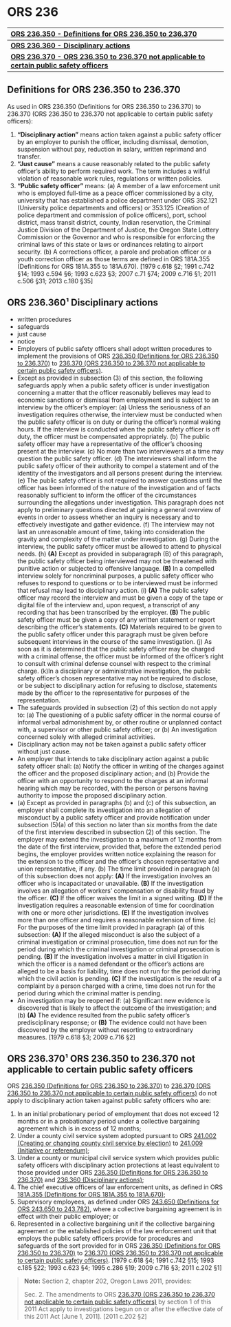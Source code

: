 # ORS 236

| [**ORS 236.350**](ors-236.md#definitions-for-ors-236-350-to-236-370)[ **- Definitions for ORS 236.350 to 236.370**](ors-236.md#definitions-for-ors-236-350-to-236-370) |
| :--- |
| [**ORS 236.360 - Disciplinary actions**](ors-236.md#ors-236-360-disciplinary-actions) |
| [**ORS 236.370 - ORS 236.350 to 236.370 not applicable to certain public safety officers**](ors-236.md#ors-236-370-ors-236-350-to-236-370-not-applicable-to-certain-public-safety-officers) |

## Definitions for ORS 236.350 to 236.370

As used in ORS 236.350 \(Definitions for ORS 236.350 to 236.370\) to 236.370 \(ORS 236.350 to 236.370 not applicable to certain public safety officers\):

1. **“Disciplinary action”** means action taken against a public safety officer by an employer to punish the officer, including dismissal, demotion, suspension without pay, reduction in salary, written reprimand and transfer.
2. **“Just cause”** means a cause reasonably related to the public safety officer’s ability to perform required work. The term includes a willful violation of reasonable work rules, regulations or written policies.
3. **“Public safety officer”** means: \(a\) A member of a law enforcement unit who is employed full-time as a peace officer commissioned by a city, university that has established a police department under ORS 352.121 \(University police departments and officers\) or 353.125 \(Creation of police department and commission of police officers\), port, school district, mass transit district, county, Indian reservation, the Criminal Justice Division of the Department of Justice, the Oregon State Lottery Commission or the Governor and who is responsible for enforcing the criminal laws of this state or laws or ordinances relating to airport security. \(b\) A corrections officer, a parole and probation officer or a youth correction officer as those terms are defined in ORS 181A.355 \(Definitions for ORS 181A.355 to 181A.670\). \[1979 c.618 §2; 1991 c.742 §14; 1993 c.594 §6; 1993 c.623 §3; 2007 c.71 §74; 2009 c.716 §1; 2011 c.506 §31; 2013 c.180 §35\]

## ORS 236.360¹  Disciplinary actions

* written procedures
* safeguards
* just cause
* notice
* Employers of public safety officers shall adopt written procedures to implement the provisions of ORS [236.350 \(Definitions for ORS 236.350 to 236.370\)](https://www.oregonlaws.org/ors/236.350) to [236.370 \(ORS 236.350 to 236.370 not applicable to certain public safety officers\)](https://www.oregonlaws.org/ors/236.370).
* Except as provided in subsection \(3\) of this section, the following safeguards apply when a public safety officer is under investigation concerning a matter that the officer reasonably believes may lead to economic sanctions or dismissal from employment and is subject to an interview by the officer’s employer:  \(a\) Unless the seriousness of an investigation requires otherwise, the interview must be conducted when the public safety officer is on duty or during the officer’s normal waking hours. If the interview is conducted when the public safety officer is off duty, the officer must be compensated appropriately.  \(b\) The public safety officer may have a representative of the officer’s choosing present at the interview.  \(c\) No more than two interviewers at a time may question the public safety officer.  \(d\) The interviewers shall inform the public safety officer of their authority to compel a statement and of the identity of the investigators and all persons present during the interview.  \(e\) The public safety officer is not required to answer questions until the officer has been informed of the nature of the investigation and of facts reasonably sufficient to inform the officer of the circumstances surrounding the allegations under investigation. This paragraph does not apply to preliminary questions directed at gaining a general overview of events in order to assess whether an inquiry is necessary and to effectively investigate and gather evidence.  \(f\) The interview may not last an unreasonable amount of time, taking into consideration the gravity and complexity of the matter under investigation.  \(g\) During the interview, the public safety officer must be allowed to attend to physical needs.  \(h\)  **\(A\)** Except as provided in subparagraph \(B\) of this paragraph, the public safety officer being interviewed may not be threatened with punitive action or subjected to offensive language.  **\(B\)** In a compelled interview solely for noncriminal purposes, a public safety officer who refuses to respond to questions or to be interviewed must be informed that refusal may lead to disciplinary action.  \(i\)  **\(A\)** The public safety officer may record the interview and must be given a copy of the tape or digital file of the interview and, upon request, a transcript of any recording that has been transcribed by the employer.  **\(B\)** The public safety officer must be given a copy of any written statement or report describing the officer’s statements.  **\(C\)** Materials required to be given to the public safety officer under this paragraph must be given before subsequent interviews in the course of the same investigation.  \(j\) As soon as it is determined that the public safety officer may be charged with a criminal offense, the officer must be informed of the officer’s right to consult with criminal defense counsel with respect to the criminal charge.  \(k\)In a disciplinary or administrative investigation, the public safety officer’s chosen representative may not be required to disclose, or be subject to disciplinary action for refusing to disclose, statements made by the officer to the representative for purposes of the representation. 
* The safeguards provided in subsection \(2\) of this section do not apply to:  \(a\) The questioning of a public safety officer in the normal course of informal verbal admonishment by, or other routine or unplanned contact with, a supervisor or other public safety officer; or  \(b\) An investigation concerned solely with alleged criminal activities. 
* Disciplinary action may not be taken against a public safety officer without just cause. 
* An employer that intends to take disciplinary action against a public safety officer shall:  \(a\) Notify the officer in writing of the charges against the officer and the proposed disciplinary action; and  \(b\) Provide the officer with an opportunity to respond to the charges at an informal hearing which may be recorded, with the person or persons having authority to impose the proposed disciplinary action. 
* \(a\) Except as provided in paragraphs \(b\) and \(c\) of this subsection, an employer shall complete its investigation into an allegation of misconduct by a public safety officer and provide notification under subsection \(5\)\(a\) of this section no later than six months from the date of the first interview described in subsection \(2\) of this section. The employer may extend the investigation to a maximum of 12 months from the date of the first interview, provided that, before the extended period begins, the employer provides written notice explaining the reason for the extension to the officer and the officer’s chosen representative and union representative, if any.  \(b\) The time limit provided in paragraph \(a\) of this subsection does not apply:  **\(A\)** If the investigation involves an officer who is incapacitated or unavailable.  **\(B\)** If the investigation involves an allegation of workers’ compensation or disability fraud by the officer.  **\(C\)** If the officer waives the limit in a signed writing.  **\(D\)** If the investigation requires a reasonable extension of time for coordination with one or more other jurisdictions.  **\(E\)** If the investigation involves more than one officer and requires a reasonable extension of time.  \(c\) For the purposes of the time limit provided in paragraph \(a\) of this subsection:  **\(A\)** If the alleged misconduct is also the subject of a criminal investigation or criminal prosecution, time does not run for the period during which the criminal investigation or criminal prosecution is pending.  **\(B\)** If the investigation involves a matter in civil litigation in which the officer is a named defendant or the officer’s actions are alleged to be a basis for liability, time does not run for the period during which the civil action is pending.  **\(C\)** If the investigation is the result of a complaint by a person charged with a crime, time does not run for the period during which the criminal matter is pending. 
* An investigation may be reopened if:  \(a\) Significant new evidence is discovered that is likely to affect the outcome of the investigation; and  \(b\)  **\(A\)** The evidence resulted from the public safety officer’s predisciplinary response; or  **\(B\)** The evidence could not have been discovered by the employer without resorting to extraordinary measures. \[1979 c.618 §3; 2009 c.716 §2\]

## ORS 236.370¹  ORS 236.350 to 236.370 not applicable to certain public safety officers

ORS [236.350 \(Definitions for ORS 236.350 to 236.370\)](https://www.oregonlaws.org/ors/236.350) to [236.370 \(ORS 236.350 to 236.370 not applicable to certain public safety officers\)](https://www.oregonlaws.org/ors/236.370) do not apply to disciplinary action taken against public safety officers who are:

1. In an initial probationary period of employment that does not exceed 12 months or in a probationary period under a collective bargaining agreement which is in excess of 12 months; 
2. Under a county civil service system adopted pursuant to ORS [241.002 \(Creating or changing county civil service by election\)](https://www.oregonlaws.org/ors/241.002) to [241.009 \(Initiative or referendum\)](https://www.oregonlaws.org/ors/241.009); 
3. Under a county or municipal civil service system which provides public safety officers with disciplinary action protections at least equivalent to those provided under ORS [236.350 \(Definitions for ORS 236.350 to 236.370\)](https://www.oregonlaws.org/ors/236.350) and [236.360 \(Disciplinary actions\)](https://www.oregonlaws.org/ors/236.360); 
4. The chief executive officers of law enforcement units, as defined in ORS [181A.355 \(Definitions for ORS 181A.355 to 181A.670\)](https://www.oregonlaws.org/ors/181A.355); 
5. Supervisory employees, as defined under ORS [243.650 \(Definitions for ORS 243.650 to 243.782\)](https://www.oregonlaws.org/ors/243.650), where a collective bargaining agreement is in effect with their public employer; or 
6. Represented in a collective bargaining unit if the collective bargaining agreement or the established policies of the law enforcement unit that employs the public safety officers provide for procedures and safeguards of the sort provided for in ORS [236.350 \(Definitions for ORS 236.350 to 236.370\)](https://www.oregonlaws.org/ors/236.350) to [236.370 \(ORS 236.350 to 236.370 not applicable to certain public safety officers\)](https://www.oregonlaws.org/ors/236.370). \[1979 c.618 §4; 1991 c.742 §15; 1993 c.185 §22; 1993 c.623 §4; 1995 c.286 §19; 2009 c.716 §3; 2011 c.202 §1\]

> **Note:** Section 2, chapter 202, Oregon Laws 2011, provides:  
>   
> Sec. 2. The amendments to ORS [236.370 \(ORS 236.350 to 236.370 not applicable to certain public safety officers\)](https://www.oregonlaws.org/ors/236.370) by section 1 of this 2011 Act apply to investigations begun on or after the effective date of this 2011 Act \[June 1, 2011\]. \[2011 c.202 §2\]

